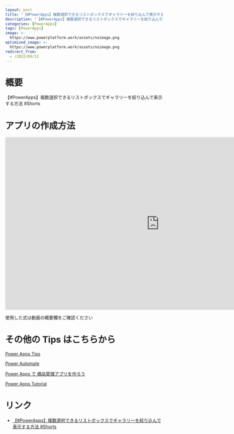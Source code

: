 ```yaml
---
layout: post
title: "【#PowerApps】複数選択できるリストボックスでギャラリーを絞り込んで表示する方法 #Shorts"
description: "【#PowerApps】複数選択できるリストボックスでギャラリーを絞り込んで表示する方法 #Shortsを動画で分かりやすく解説"
categories: [PowerApps]
tags: [PowerApps]
image: >-
  https://www.powerplatform.work/assets/noimage.png
optimized_image: >-
  https://www.powerplatform.work/assets/noimage.png
redirect_from:
  - /2022/09/12
---
```



#  概要

【#PowerApps】複数選択できるリストボックスでギャラリーを絞り込んで表示する方法 #Shorts


# アプリの作成方法

<iframe width="983" height="553" src="https://www.youtube.com/embed/uccsOUGc8-k" title="YouTube video player" frameborder="0" allow="accelerometer; autoplay; clipboard-write; encrypted-media; gyroscope; picture-in-picture" allowfullscreen></iframe>


使用した式は動画の概要欄をご確認ください


# その他の Tips はこちらから

[Power Apps Tips](https://www.youtube.com/watch?v=VrAQf3JQ7yM&list=PLVhFi1fb3DqakSLVMn22DDcySXh9jtzi- )


[Power Automate](https://www.youtube.com/watch?v=-YnJYT0ASEM&list=PLVhFi1fb3Dqbzic6GieqnLFgD3aTj-eHA)


[Power Apps で 備品管理アプリを作ろう](https://www.youtube.com/playlist?list=PLVhFi1fb3DqZM3HKb8Hea6XEL96990Fyn)


[Power Apps Tutorial](https://www.youtube.com/playlist?list=PLVhFi1fb3DqalxpL974VvAJvV4iWoSbe_)


# リンク


- [【#PowerApps】複数選択できるリストボックスでギャラリーを絞り込んで表示する方法 #Shorts](https://www.youtube.com/watch?v=uccsOUGc8-k)

